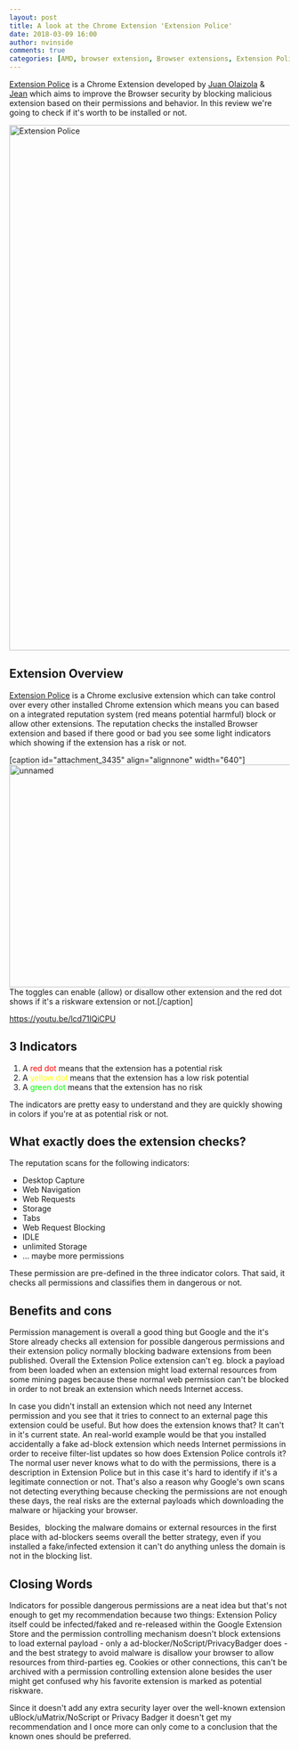 ```yaml
---
layout: post
title: A look at the Chrome Extension 'Extension Police'
date: 2018-03-09 16:00
author: nvinside
comments: true
categories: [AMD, browser extension, Browser extensions, Extension Police, Review, Security]
---
```

<a href="https://chrome.google.com/webstore/detail/extension-police/ccmccoifgmogllppkahijhkingoeapph" target="_blank" rel="noopener">Extension Police</a> is a Chrome Extension developed by <a href="https://www.linkedin.com/in/juanolaizola/" target="_blank" rel="noopener">Juan Olaizola</a> &amp; <a href="https://www.linkedin.com/in/jderely" target="_blank" rel="noopener">Jean</a> which aims to improve the Browser security by blocking malicious extension based on their permissions and behavior. In this review we're going to check if it's worth to be installed or not.

<img class="alignnone size-full wp-image-3434" src="https://chefkochblog.files.wordpress.com/2018/03/extension-police.png" alt="Extension Police" width="1760" height="944" />

<!--more-->

<h2>Extension Overview</h2>

<a href="http://www.extensionpolice.com" target="_blank" rel="noopener">Extension Police</a> is a Chrome exclusive extension which can take control over every other installed Chrome extension which means you can based on a integrated reputation system (red means potential harmful) block or allow other extensions. The reputation checks the installed Browser extension and based if there good or bad you see some light indicators which showing if the extension has a risk or not.

[caption id="attachment_3435" align="alignnone" width="640"]<img class="alignnone size-full wp-image-3435" src="https://chefkochblog.files.wordpress.com/2018/03/unnamed.jpg" alt="unnamed" width="640" height="400" /> The toggles can enable (allow) or disallow other extension and the red dot shows if it's a riskware extension or not.[/caption]

https://youtu.be/lcd71lQiCPU

<h2>3 Indicators</h2>

<ol>
    <li>A <span style="color:#ff0000;">red dot</span> means that the extension has a potential risk</li>
    <li>A <span style="color:#ffff00;">yellow dot</span> means that the extension has a low risk potential</li>
    <li>A <span style="color:#00ff00;">green dot</span> means that the extension has no risk</li>
</ol>

The indicators are pretty easy to understand and they are quickly showing in colors if you're at as potential risk or not.

<h2>What exactly does the extension checks?</h2>

The reputation scans for the following indicators:

<ul>
    <li>Desktop Capture</li>
    <li>Web Navigation</li>
    <li>Web Requests</li>
    <li>Storage</li>
    <li>Tabs</li>
    <li>Web Request Blocking</li>
    <li>IDLE</li>
    <li>unlimited Storage</li>
    <li>... maybe more permissions</li>
</ul>

These permission are pre-defined in the three indicator colors. That said, it checks all permissions and classifies them in dangerous or not.

<h2>Benefits and cons</h2>

Permission management is overall a good thing but Google and the it's Store already checks all extension for possible dangerous permissions and their extension policy normally blocking badware extensions from been published. Overall the Extension Police extension can't eg. block a payload from been loaded when an extension might load external resources from some mining pages because these normal web permission can't be blocked in order to not break an extension which needs Internet access.

In case you didn't install an extension which not need any Internet permission and you see that it tries to connect to an external page this extension could be useful. But how does the extension knows that? It can't in it's current state. An real-world example would be that you installed accidentally a fake ad-block extension which needs Internet permissions in order to receive filter-list updates so how does Extension Police controls it? The normal user never knows what to do with the permissions, there is a description in Extension Police but in this case it's hard to identify if it's a legitimate connection or not. That's also a reason why Google's own scans not detecting everything because checking the permissions are not enough these days, the real risks are the external payloads which downloading the malware or hijacking your browser.

Besides,  blocking the malware domains or external resources in the first place with ad-blockers seems overall the better strategy, even if you installed a fake/infected extension it can't do anything unless the domain is not in the blocking list.

<h2>Closing Words</h2>

Indicators for possible dangerous permissions are a neat idea but that's not enough to get my recommendation because two things: Extension Policy itself could be infected/faked and re-released within the Google Extension Store and the permission controlling mechanism doesn't block extensions to load external payload - only a ad-blocker/NoScript/PrivacyBadger does - and the best strategy to avoid malware is disallow your browser to allow resources from third-parties eg. Cookies or other connections, this can't be archived with a permission controlling extension alone besides the user might get confused why his favorite extension is marked as potential riskware.

Since it doesn't add any extra security layer over the well-known extension uBlock/uMatrix/NoScript or Privacy Badger it doesn't get my recommendation and I once more can only come to a conclusion that the known ones should be preferred.
